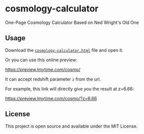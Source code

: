 # cosmology-calculator
One-Page Cosmology Calculator Based on Ned Wright's Old One

## Usage
Download the [`cosmology-calculator.html`](https://github.com/lmytime/cosmology-calculator/blob/main/cosmology-calculator.html) file and open it.

Or you can use this online preview:

https://preview.lmytime.com/cosmo/

It can accept redshift parameter `z` from the url.

For example, this link will directly give you the result at z=6.66:

https://preview.lmytime.com/cosmo/?z=6.66

## License
This project is open source and available under the MIT License.
